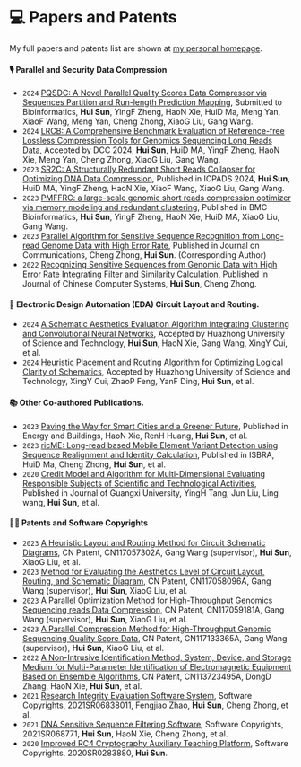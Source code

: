 
# 💻 Papers and Patents

My full papers and patents list are shown at [my personal homepage](https://fahaihi.github.io).

#### 🎙 Parallel and Security Data Compression
- ``2024`` [PQSDC: A Novel Parallel Quality Scores Data Compressor via Sequences Partition and Run-length Prediction Mapping](https://github.com/fahaihi/PQSDC), Submitted to Bioinformatics, **Hui Sun**, YingF Zheng, HaoN Xie, HuiD Ma, Meng Yan, XiaoF Wang, Meng Yan, Cheng Zhong, XiaoG Liu, Gang Wang.
- ``2024`` [LRCB: A Comprehensive Benchmark Evaluation of Reference-free Lossless Compression Tools for Genomics Sequencing Long Reads Data](https://github.com/fahaihi/LRCB), Accepted by DCC 2024, **Hui Sun**, HuiD MA, YingF Zheng, HaoN Xie, Meng Yan, Cheng Zhong, XiaoG Liu, Gang Wang.
- ``2023`` [SR2C: A Structurally Redundant Short Reads Collapser for Optimizing DNA Data Compression](https://github.com/fahaihi/SR2C), Published in ICPADS 2024, **Hui Sun**, HuiD MA, YingF Zheng, HaoN Xie, XiaoF Wang, XiaoG Liu, Gang Wang.
- ``2023`` [PMFFRC: a large-scale genomic short reads compression optimizer via memory modeling and redundant clustering](https://github.com/fahaihi/PMFFRC), Published in BMC Bioinformatics, **Hui Sun**, YingF Zheng, HaoN Xie, HuiD MA, XiaoG Liu, Gang Wang.
- ``2023`` [Parallel Algorithm for Sensitive Sequence Recognition from Long-read Genome Data with High Error Rate](https://github.com/fahaihi/SH_Code/blob/master/CV_INFO/CGPU_F3SR.pdf), Published in Journal on Communications, Cheng Zhong, **Hui Sun**. (Corresponding Author)
- ``2022`` [Recognizing Sensitive Sequences from Genomic Data with High Error Rate Integrating Filter and Similarity Calculation](https://github.com/fahaihi/SH_Code/blob/master/CV_INFO/CGPU_F3SR.pdf), Published in Journal of Chinese Computer Systems, **Hui Sun**, Cheng Zhong.


#### 👄 Electronic Design Automation (EDA) Circuit Layout and Routing.
- ``2024`` [A Schematic Aesthetics Evaluation Algorithm Integrating Clustering and Convolutional Neural Networks](), Accepted by Huazhong University of Science and Technology, **Hui Sun**, HaoN Xie, Gang Wang, XingY Cui, et al.
- ``2024`` [Heuristic Placement and Routing Algorithm for Optimizing Logical Clarity of Schematics](), Accepted by Huazhong University of Science and Technology, XingY Cui, ZhaoP Feng, YanF Ding, **Hui Sun**, et al.

#### 📚 Other Co-authored Publications.  
- ``2023`` [Paving the Way for Smart Cities and a Greener Future](https://github.com/fahaihi/SH_Code/blob/master/CV_INFO/XHN_1.pdf), Published in Energy and Buildings, HaoN Xie, RenH Huang, **Hui Sun**, et al.
- ``2023`` [ricME: Long-read based Mobile Element Variant Detection using Sequence Realignment and Identity Calculation](https://github.com/fahaihi/SH_Code/blob/master/CV_INFO/ricME.pdf), Published in ISBRA, HuiD Ma, Cheng Zhong, **Hui Sun**, et al.
- ``2020`` [Credit Model and Algorithm for Multi-Dimensional Evaluating Responsible Subjects of Scientific and Technological Activities](hhttps://github.com/fahaihi/SH_Code/blob/master/CV_INFO/TYH_1.pdf), Published in Journal of Guangxi University, YingH Tang, Jun Liu, Ling wang, **Hui Sun**, et al.


#### 🧑‍🎨 Patents and Software Copyrights
- ``2023`` [A Heuristic Layout and Routing Method for Circuit Schematic Diagrams](), CN Patent, CN117057302A, Gang Wang (supervisor), **Hui Sun**, XiaoG Liu, et al. 
- ``2023`` [ Method for Evaluating the Aesthetics Level of Circuit Layout, Routing, and Schematic Diagram](), CN Patent, CN117058096A, Gang Wang (supervisor), **Hui Sun**, XiaoG Liu, et al. 
- ``2023`` [A Parallel Optimization Method for High-Throughput Genomics Sequencing reads Data Compression](), CN Patent, CN117059181A, Gang Wang (supervisor), **Hui Sun**, XiaoG Liu, et al. 
- ``2023`` [A Parallel Compression Method for High-Throughput Genomic Sequencing Quality Score Data](), CN Patent, CN117133365A, Gang Wang (supervisor), **Hui Sun**, XiaoG Liu, et al. 
- ``2022`` [A Non-Intrusive Identification Method, System, Device, and Storage Medium for Multi-Parameter Identification of Electromagnetic Equipment Based on Ensemble Algorithms](), CN Patent, CN113723495A, DongD Zhang, HaoN Xie, **Hui Sun**, et al. 
- ``2021`` [Research Integrity Evaluation Software System](), Software Copyrights, 2021SR06838011, Fengjiao Zhao, **Hui Sun**, Cheng Zhong, et al.
- ``2021`` [DNA Sensitive Sequence Filtering Software](), Software Copyrights, 2021SR068771, **Hui Sun**, HaoN Xie, Cheng Zhong, et al.
- ``2020`` [Improved RC4 Cryptography Auxiliary Teaching Platform](), Software Copyrights, 2020SR0283880, **Hui Sun**.